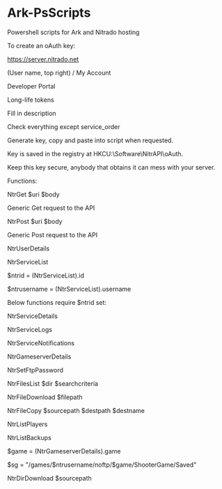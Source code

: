 # Ark-PsScripts

Powershell scripts for Ark and Nitrado hosting


To create an oAuth key:

https://server.nitrado.net

(User name, top right) / My Account

Developer Portal

Long-life tokens

Fill in description

Check everything except service_order

Generate key, copy and paste into script when requested.

Key is saved in the registry at HKCU:\Software\NitrAPI\oAuth.

Keep this key secure, anybody that obtains it can mess with your server.


Functions:

NtrGet $uri $body

  Generic Get request to the API
  
NtrPost $uri $body

  Generic Post request to the API
  
NtrUserDetails

NtrServiceList

$ntrid = (NtrServiceList).id

$ntrusername = (NtrServiceList).username

Below functions require $ntrid set:

NtrServiceDetails

NtrServiceLogs

NtrServiceNotifications

NtrGameserverDetails

NtrSetFtpPassword

NtrFilesList $dir $searchcriteria

NtrFileDownload $filepath

NtrFileCopy $sourcepath $destpath $destname

NtrListPlayers

NtrListBackups

$game = (NtrGameserverDetails).game

$sg = "/games/$ntrusername/noftp/$game/ShooterGame/Saved"

NtrDirDownload $sourcepath
